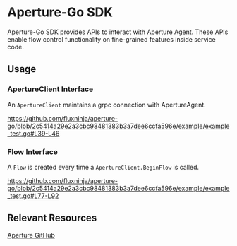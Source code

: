 # Aperture-Go SDK

Aperture-Go SDK provides APIs to interact with Aperture Agent. These APIs enable flow control functionality on fine-grained features inside service code.

## Usage

### ApertureClient Interface

An `ApertureClient` maintains a grpc connection with ApertureAgent.

https://github.com/fluxninja/aperture-go/blob/2c5414a29e2a3cbc98481383b3a7dee6ccfa596e/example/example_test.go#L39-L46

### Flow Interface

A `Flow` is created every time a `ApertureClient.BeginFlow` is called.

https://github.com/fluxninja/aperture-go/blob/2c5414a29e2a3cbc98481383b3a7dee6ccfa596e/example/example_test.go#L77-L92

## Relevant Resources

[Aperture GitHub](https://github.com/fluxninja/aperture)
